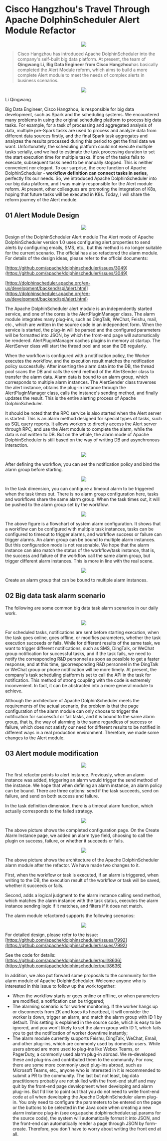 # Cisco Hangzhou's Travel Through Apache DolphinScheduler Alert Module Refactor

<div align=center>

<img src="/img/3-16/Eng/1.png"/>

</div>

>Cisco Hangzhou has introduced Apache DolphinScheduler into the company's self-built big data platform. At present, the team of **Qingwang Li, Big Data Engineer from Cisco Hangzhou**has basically completed the Alert Module reform, which aims to build a more complete Alert module to meet the needs of complex alerts in business scenarios.
<div align=center>

<img src="/img/3-16/Eng/2.png"/>

</div>

Li Qingwang

Big Data Engineer, Cisco Hangzhou, is responsible for big data development, such as Spark and the scheduling systems.
We encountered many problems in using the original scheduling platform to process big data tasks. For example, for a task of processing and aggregated analysis of data, multiple pre-Spark tasks are used to process and analyze data from different data sources firstly, and the final Spark task aggregates and analyzes the results processed during this period to get the final data we want. Unfortunately, the scheduling platform could not execute multiple tasks serially, and we had to estimate the task processing duration to set the start execution time for multiple tasks. If one of the tasks fails to execute, subsequent tasks need to be manually stopped. This is neither convenient nor elegant.
To our surprise, the core function of Apache DolphinScheduler - **workflow definition can connect tasks in series**, perfectly fits our needs. So, we introduced Apache DolphinScheduler into our big data platform, and I was mainly responsible for the Alert module reform. At present, other colleagues are promoting the integration of K8s, hoping that future tasks will be executed in K8s.
Today, I will share the reform journey of the Alert module.

## 01 **Alert Module Design**

<div align=center>
<img src="/img/3-16/Eng/3.png"/>
</div>

Design of the DolphinScheduler Alert module
The Alert mode of Apache DolphinScheduler version 1.0 uses configuring alert.properties to  send alerts by configuring emails, SMS, etc., but this method is no longer suitable for the current scenario. The official has also refactored the alarm module. For details of the design ideas, please refer to the official documents:

[https://github.com/apache/dolphinscheduler/issues/3049](https://github.com/apache/dolphinscheduler/issues/3049)

[https://dolphinscheduler.apache.org/en-us/development/backend/spi/alert.html](https://dolphinscheduler.apache.org/en-us/development/backend/spi/alert.html)

The Apache DolphinScheduler alert module is an independently started service, and one of the cores is the AlertPluginManager class. The alarm module integrates many plug-ins, such as DingTalk, WeChat, Feishu, mail, etc., which are written in the source code in an independent form. When the service is started, the plug-in will be parsed and the configured parameters will be formatted into JSON, by which the front-end page will automatically be rendered. AlertPluginManager caches plugins in memory at startup. The AlertServer class will start the thread pool and scan the DB regularly.

When the workflow is configured with a notification policy, the Worker executes the workflow, and the execution result matches the notification policy successfully. After inserting the alarm data into the DB, the thread pool scans the DB and calls the send method of the AlertSender class to transfer the alarm data. Alarm data is bound to an alarm group, which corresponds to multiple alarm instances. The AlertSender class traverses the alert instance, obtains the plug-in instance through the AlertPluginManager class, calls the instance's sending method, and finally updates the result. This is the entire alerting process of Apache DolphinScheduler.

It should be noted that the RPC service is also started when the Alert server is started. This is an alarm method designed for special types of tasks, such as SQL query reports. It allows workers to directly access the Alert server through RPC, and use the Alert module to complete the alarm, while the data is not written to DB. But on the whole, the alarm mode of Apache DolphinScheduler is still based on the way of writing DB and asynchronous interaction.

<div align=center>

<img src="/img/3-16/Eng/4.png"/>

</div>

After defining the workflow, you can set the notification policy and bind the alarm group before starting.

<div align=center>

<img src="/img/3-16/Eng/5.png"/>

</div>

In the task dimension, you can configure a timeout alarm to be triggered when the task times out. There is no alarm group configuration here, tasks and workflows share the same alarm group. When the task times out, it will be pushed to the alarm group set by the workflow.

<div align=center>

<img src="/img/3-16/Eng/6.png"/>

</div>

The above figure is a flowchart of system alarm configuration. It shows that a workflow can be configured with multiple task instances, tasks can be configured to timeout to trigger alarms, and workflow success or failure can trigger alarms. An alarm group can be bound to multiple alarm instances. But this configuration mode is not reasonable. We hope that the alarm instance can also match the status of the workflow/task instance, that is, the success and failure of the workflow call the same alarm group, but trigger different alarm instances. This is more in line with the real scene.

<div align=center>

<img src="/img/3-16/Eng/7.png"/>

</div>

Create an alarm group that can be bound to multiple alarm instances.

## 02 **Big data task alarm scenario**

The following are some common big data task alarm scenarios in our daily work.

<div align=center>

<img src="/img/3-16/Eng/8.png"/>

</div>

For scheduled tasks, notifications are sent before starting execution, when the task goes online, goes offline, or modifies parameters, whether the task execution succeeds or fails. While for different results of the same task, we want to trigger different notifications, such as SMS, DingTalk, or WeChat group notification for successful tasks, and if the task fails, we need to notify the corresponding R&D personnel as soon as possible to get a faster response, and at this time, @corresponding R&D personnel in the DingTalk or WeChat group or phone notification will be more timely. At present, the company's task scheduling platform is set to call the API in the task for notification. This method of strong coupling with the code is extremely inconvenient. In fact, it can be abstracted into a more general module to achieve.

Although the architecture of Apache DolphinScheduler meets the requirements of the actual scenario, the problem is that the page configuration of the alarm module can only choose to trigger the notification for successful or fail tasks, and it is bound to the same alarm group, that is, the way of alarming is the same regardless of success or failure, which does not satisfy our need for different results to be notified in different ways in a real production environment. Therefore, we made some changes to the Alert module.

## 03 **Alert module modification**

<div align=center>

<img src="/img/3-16/Eng/9.png"/>

</div>

The first refactor points to alert instance. Previously, when an alarm instance was added, triggering an alarm would trigger the send method of the instance. We hope that when defining an alarm instance, an alarm policy can be bound. There are three options: send if the task succeeds, send on failure, and send on both success and failure.

In the task definition dimension, there is a timeout alarm function, which actually corresponds to the failed strategy.

<div align=center>

<img src="/img/3-16/Eng/10.png"/>

</div>

The above picture shows the completed configuration page. On the Create Alarm Instance page, we added an alarm type field, choosing to call the plugin on success, failure, or whether it succeeds or fails.

<div align=center>

<img src="/img/3-16/Eng/11.png"/>

</div>

The above picture shows the architecture of the Apache DolphinScheduler alarm module after the refactor. We have made two changes to it.

First, when the workflow or task is executed, if an alarm is triggered, when writing to the DB, the execution result of the workflow or task will be saved, whether it succeeds or fails.

Second, adds a logical judgment to the alarm instance calling send method, which matches the alarm instance with the task status, executes the alarm instance sending logic if it matches, and filters if it does not match.

The alarm module refactored supports the following scenarios:

<div align=center>

<img src="/img/3-16/Eng/12.png"/>

</div>

For detailed design, please refer to the issue: [https://github.com/apache/dolphinscheduler/issues/7992](https://github.com/apache/dolphinscheduler/issues/7992)

See the code for details: [https://github.com/apache/dolphinscheduler/pull/8636](https://github.com/apache/dolphinscheduler/pull/8636)

In addition, we also put forward some proposals to the community for the alarm module of Apache DolphinScheduler. Welcome anyone who is interested in this issue to follow up the work together:

* When the workflow starts or goes online or offline, or when parameters are modified, a notification can be triggered;
* The alarming scenario is for worker monitoring. If the worker hangs up or disconnects from ZK and loses its heartbeat, it will consider the worker is down, trigger an alarm, and match the alarm group with ID 1 by default. This setting is explained in the source code, which is easy to be ignored, and you won't likely to set the alarm group with ID 1, which fails you to get the notification of worker downtime instantly;
* The alarm module currently supports Feishu, DingTalk, WeChat, Email, and other plug-ins, which are commonly used by domestic users. While users abroad are more used to plug-ins like Webex Teams, or PagerDuty, a commonly used alarm plug-in abroad. We re-developed these and plug-ins and contributed them to the community. For now, there are some more commonly used plug-ins abroad, such as Microsoft Teams, etc., anyone who is interested in it is recommended to submit a PR to the community.
The last but not least, big data practitioners probably are not skilled with the front-end stuff and may quit by the front-end page development when developing and alarm plug-ins. But I'd like to point out that you do not need to write front-end code at all when developing the Apache DolphinScheduler alarm plug-in. You only need to configure the parameters to be entered on the page or the buttons to be selected in the Java code when creating a new alarm instance plug-in (see org.apache.dolphinscheduler.spi.params for the source code), the system will automatically format it into JSON, and the front-end can automatically render a page through JSON by form-create. Therefore, you don't have to worry about writing the front end at all.

